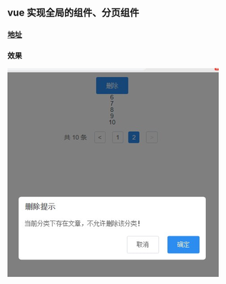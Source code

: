 ## vue 实现全局的组件、分页组件

### [地址](https://github.com/dirkhe1051931999/common-demo)
### 效果
![koa的洋葱切面](https://github.com/dirkhe1051931999/hjBlog/raw/master/blog-management/screenshot/01.jpg)
